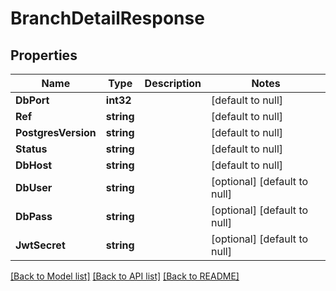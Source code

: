 # BranchDetailResponse

## Properties
Name | Type | Description | Notes
------------ | ------------- | ------------- | -------------
**DbPort** | **int32** |  | [default to null]
**Ref** | **string** |  | [default to null]
**PostgresVersion** | **string** |  | [default to null]
**Status** | **string** |  | [default to null]
**DbHost** | **string** |  | [default to null]
**DbUser** | **string** |  | [optional] [default to null]
**DbPass** | **string** |  | [optional] [default to null]
**JwtSecret** | **string** |  | [optional] [default to null]

[[Back to Model list]](../README.md#documentation-for-models) [[Back to API list]](../README.md#documentation-for-api-endpoints) [[Back to README]](../README.md)

